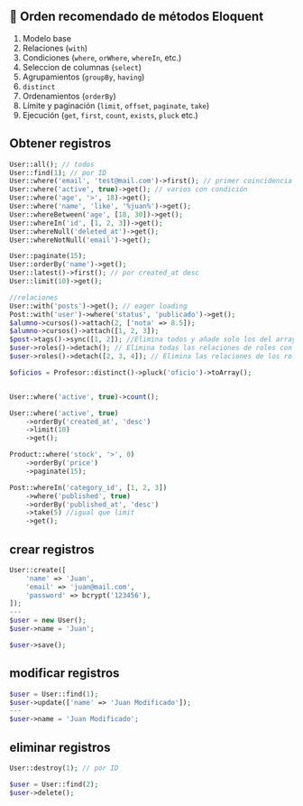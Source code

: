 ## 🧱 Orden recomendado de métodos Eloquent

1. Modelo base
2. Relaciones (`with`)
3. Condiciones (`where`, `orWhere`, `whereIn`, etc.)
4. Seleccion de columnas (`select`)
5. Agrupamientos (`groupBy`, `having`)
6. `distinct` 
7. Ordenamientos (`orderBy`)
8. Límite y paginación (`limit`, `offset`, `paginate`, `take`)
9. Ejecución (`get`, `first`, `count`, `exists`, `pluck` etc.)

## Obtener registros

```php
User::all(); // todos
User::find(1); // por ID
User::where('email', 'test@mail.com')->first(); // primer coincidencia
User::where('active', true)->get(); // varios con condición
User::where('age', '>', 18)->get();
User::where('name', 'like', '%juan%')->get();
User::whereBetween('age', [18, 30])->get();
User::whereIn('id', [1, 2, 3])->get();
User::whereNull('deleted_at')->get();
User::whereNotNull('email')->get();

User::paginate(15);
User::orderBy('name')->get();
User::latest()->first(); // por created_at desc
User::limit(10)->get();

//relaciones
User::with('posts')->get(); // eager loading
Post::with('user')->where('status', 'publicado')->get();
$alumno->cursos()->attach(2, ['nota' => 8.5]);
$alumno->cursos()->attach([1, 2, 3]);
$post->tags()->sync([1, 2]); //Elimina todos y añade solo los del array
$user->roles()->detach(); // Elimina todas las relaciones de roles con ese usuario
$user->roles()->detach([2, 3, 4]); // Elimina las relaciones de los roles con IDs 2, 3 y 4

$oficios = Profesor::distinct()->pluck('oficio')->toArray();


User::where('active', true)->count();

User::where('active', true)
    ->orderBy('created_at', 'desc')
    ->limit(10)
    ->get();

Product::where('stock', '>', 0)
    ->orderBy('price')
    ->paginate(15);

Post::whereIn('category_id', [1, 2, 3])
    ->where('published', true)
    ->orderBy('published_at', 'desc')
    ->take(5) //igual que limit
    ->get();

```

## crear registros
``` php
User::create([
    'name' => 'Juan',
    'email' => 'juan@mail.com',
    'password' => bcrypt('123456'),
]);
---
$user = new User();
$user->name = 'Juan';

$user->save();

```

## modificar registros

``` php
$user = User::find(1);
$user->update(['name' => 'Juan Modificado']);
---
$user->name = 'Juan Modificado';

```

## eliminar registros

``` php
User::destroy(1); // por ID

$user = User::find(2);
$user->delete();